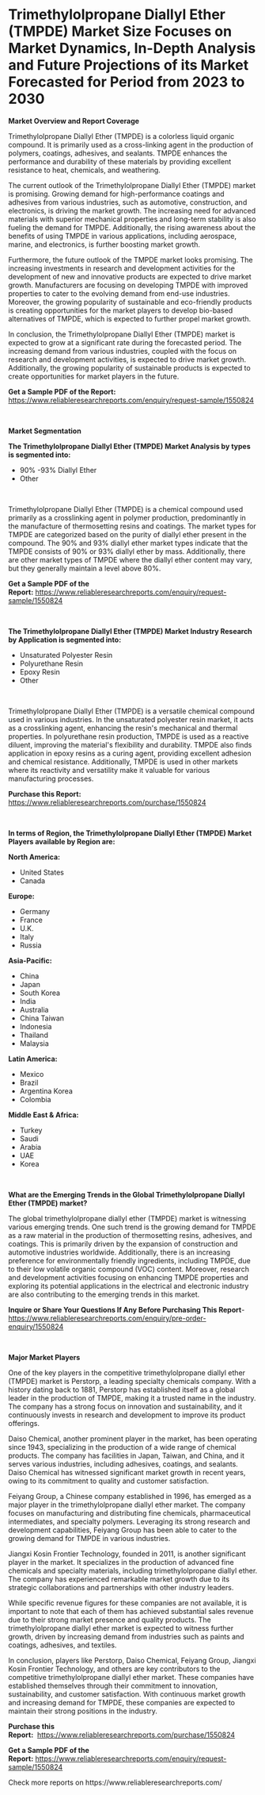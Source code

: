 <p><h1>Trimethylolpropane Diallyl Ether (TMPDE) Market Size Focuses on Market Dynamics, In-Depth Analysis and Future Projections of its Market Forecasted for Period from 2023 to 2030</h1></p><p><strong>Market Overview and Report Coverage</strong></p>
<p><p>Trimethylolpropane Diallyl Ether (TMPDE) is a colorless liquid organic compound. It is primarily used as a cross-linking agent in the production of polymers, coatings, adhesives, and sealants. TMPDE enhances the performance and durability of these materials by providing excellent resistance to heat, chemicals, and weathering.</p><p>The current outlook of the Trimethylolpropane Diallyl Ether (TMPDE) market is promising. Growing demand for high-performance coatings and adhesives from various industries, such as automotive, construction, and electronics, is driving the market growth. The increasing need for advanced materials with superior mechanical properties and long-term stability is also fueling the demand for TMPDE. Additionally, the rising awareness about the benefits of using TMPDE in various applications, including aerospace, marine, and electronics, is further boosting market growth.</p><p>Furthermore, the future outlook of the TMPDE market looks promising. The increasing investments in research and development activities for the development of new and innovative products are expected to drive market growth. Manufacturers are focusing on developing TMPDE with improved properties to cater to the evolving demand from end-use industries. Moreover, the growing popularity of sustainable and eco-friendly products is creating opportunities for the market players to develop bio-based alternatives of TMPDE, which is expected to further propel market growth.</p><p>In conclusion, the Trimethylolpropane Diallyl Ether (TMPDE) market is expected to grow at a significant rate during the forecasted period. The increasing demand from various industries, coupled with the focus on research and development activities, is expected to drive market growth. Additionally, the growing popularity of sustainable products is expected to create opportunities for market players in the future.</p></p>
<p><strong>Get a Sample PDF of the Report:</strong> <a href="https://www.reliableresearchreports.com/enquiry/request-sample/1550824">https://www.reliableresearchreports.com/enquiry/request-sample/1550824</a></p>
<p>&nbsp;</p>
<p><strong>Market Segmentation</strong></p>
<p><strong>The Trimethylolpropane Diallyl Ether (TMPDE) Market Analysis by types is segmented into:</strong></p>
<p><ul><li>90% -93% Diallyl Ether</li><li>Other</li></ul></p>
<p>&nbsp;</p>
<p><p>Trimethylolpropane Diallyl Ether (TMPDE) is a chemical compound used primarily as a crosslinking agent in polymer production, predominantly in the manufacture of thermosetting resins and coatings. The market types for TMPDE are categorized based on the purity of diallyl ether present in the compound. The 90% and 93% diallyl ether market types indicate that the TMPDE consists of 90% or 93% diallyl ether by mass. Additionally, there are other market types of TMPDE where the diallyl ether content may vary, but they generally maintain a level above 80%.</p></p>
<p><strong>Get a Sample PDF of the Report:</strong>&nbsp;<a href="https://www.reliableresearchreports.com/enquiry/request-sample/1550824">https://www.reliableresearchreports.com/enquiry/request-sample/1550824</a></p>
<p>&nbsp;</p>
<p><strong>The Trimethylolpropane Diallyl Ether (TMPDE) Market Industry Research by Application is segmented into:</strong></p>
<p><ul><li>Unsaturated Polyester Resin</li><li>Polyurethane Resin</li><li>Epoxy Resin</li><li>Other</li></ul></p>
<p>&nbsp;</p>
<p><p>Trimethylolpropane Diallyl Ether (TMPDE) is a versatile chemical compound used in various industries. In the unsaturated polyester resin market, it acts as a crosslinking agent, enhancing the resin's mechanical and thermal properties. In polyurethane resin production, TMPDE is used as a reactive diluent, improving the material's flexibility and durability. TMPDE also finds application in epoxy resins as a curing agent, providing excellent adhesion and chemical resistance. Additionally, TMPDE is used in other markets where its reactivity and versatility make it valuable for various manufacturing processes.</p></p>
<p><strong>Purchase this Report:</strong>&nbsp; <a href="https://www.reliableresearchreports.com/purchase/1550824">https://www.reliableresearchreports.com/purchase/1550824</a></p>
<p>&nbsp;</p>
<p><strong>In terms of Region, the Trimethylolpropane Diallyl Ether (TMPDE) Market Players available by Region are:</strong></p>
<p>
    <p> <strong> North America: </strong>
        <ul>
            <li>United States</li>
            <li>Canada</li>
        </ul>
        </p> 
    <p> <strong> Europe: </strong>
        <ul>
            <li>Germany</li>
            <li>France</li>
            <li>U.K.</li>
            <li>Italy</li>
            <li>Russia</li>
        </ul>
        </p> 
    <p> <strong> Asia-Pacific: </strong>
        <ul>
            <li>China</li>
            <li>Japan</li>
            <li>South Korea</li>
            <li>India</li>
            <li>Australia</li>
            <li>China Taiwan</li>
            <li>Indonesia</li>
            <li>Thailand</li>
            <li>Malaysia</li>
        </ul>
        </p> 
    <p> <strong> Latin America: </strong>
        <ul>
            <li>Mexico</li>
            <li>Brazil</li>
            <li>Argentina Korea</li>
            <li>Colombia</li>
        </ul>
        </p> 
    <p> <strong> Middle East & Africa: </strong>
        <ul>
            <li>Turkey</li>
            <li>Saudi</li>
            <li>Arabia</li>
            <li>UAE</li>
            <li>Korea</li>
        </ul>
    </p>
    </p>
<p>&nbsp;</p>
<p><strong>What are the Emerging Trends in the Global Trimethylolpropane Diallyl Ether (TMPDE) market?</strong></p>
<p><p>The global trimethylolpropane diallyl ether (TMPDE) market is witnessing various emerging trends. One such trend is the growing demand for TMPDE as a raw material in the production of thermosetting resins, adhesives, and coatings. This is primarily driven by the expansion of construction and automotive industries worldwide. Additionally, there is an increasing preference for environmentally friendly ingredients, including TMPDE, due to their low volatile organic compound (VOC) content. Moreover, research and development activities focusing on enhancing TMPDE properties and exploring its potential applications in the electrical and electronic industry are also contributing to the emerging trends in this market.</p></p>
<p><strong>Inquire or Share Your Questions If Any Before Purchasing This Report</strong>- <a href="https://www.reliableresearchreports.com/enquiry/pre-order-enquiry/1550824">https://www.reliableresearchreports.com/enquiry/pre-order-enquiry/1550824</a></p>
<p>&nbsp;</p>
<p><strong>Major Market Players</strong></p>
<p><p>One of the key players in the competitive trimethylolpropane diallyl ether (TMPDE) market is Perstorp, a leading specialty chemicals company. With a history dating back to 1881, Perstorp has established itself as a global leader in the production of TMPDE, making it a trusted name in the industry. The company has a strong focus on innovation and sustainability, and it continuously invests in research and development to improve its product offerings.</p><p>Daiso Chemical, another prominent player in the market, has been operating since 1943, specializing in the production of a wide range of chemical products. The company has facilities in Japan, Taiwan, and China, and it serves various industries, including adhesives, coatings, and sealants. Daiso Chemical has witnessed significant market growth in recent years, owing to its commitment to quality and customer satisfaction.</p><p>Feiyang Group, a Chinese company established in 1996, has emerged as a major player in the trimethylolpropane diallyl ether market. The company focuses on manufacturing and distributing fine chemicals, pharmaceutical intermediates, and specialty polymers. Leveraging its strong research and development capabilities, Feiyang Group has been able to cater to the growing demand for TMPDE in various industries.</p><p>Jiangxi Kosin Frontier Technology, founded in 2011, is another significant player in the market. It specializes in the production of advanced fine chemicals and specialty materials, including trimethylolpropane diallyl ether. The company has experienced remarkable market growth due to its strategic collaborations and partnerships with other industry leaders.</p><p>While specific revenue figures for these companies are not available, it is important to note that each of them has achieved substantial sales revenue due to their strong market presence and quality products. The trimethylolpropane diallyl ether market is expected to witness further growth, driven by increasing demand from industries such as paints and coatings, adhesives, and textiles.</p><p>In conclusion, players like Perstorp, Daiso Chemical, Feiyang Group, Jiangxi Kosin Frontier Technology, and others are key contributors to the competitive trimethylolpropane diallyl ether market. These companies have established themselves through their commitment to innovation, sustainability, and customer satisfaction. With continuous market growth and increasing demand for TMPDE, these companies are expected to maintain their strong positions in the industry.</p></p>
<p><strong>Purchase this Report:</strong>&nbsp;&nbsp;<a href="https://www.reliableresearchreports.com/purchase/1550824">https://www.reliableresearchreports.com/purchase/1550824</a></p>
<p></p>
<p><strong>Get a Sample PDF of the Report:</strong>&nbsp;<a href="https://www.reliableresearchreports.com/enquiry/request-sample/1550824">https://www.reliableresearchreports.com/enquiry/request-sample/1550824</a></p>
<p>Check more reports on https://www.reliableresearchreports.com/</p>